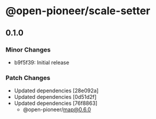 # @open-pioneer/scale-setter

## 0.1.0

### Minor Changes

-   b9f5f39: Initial release

### Patch Changes

-   Updated dependencies [28e092a]
-   Updated dependencies [0d51d2f]
-   Updated dependencies [76f8863]
    -   @open-pioneer/map@0.6.0

